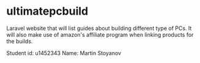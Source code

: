 # ultimatepcbuild
Laravel website that will list guides about building different type of PCs. It will also make use of amazon's affiliate program when linking products for the builds.

Student id: u1452343
Name: Martin Stoyanov
